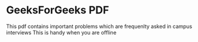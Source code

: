# GeeksForGeeks PDF
This pdf contains important problems which are frequenlty asked in campus interviews
This is handy when you are offline
